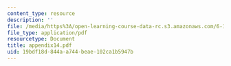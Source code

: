```yaml
---
content_type: resource
description: ''
file: /media/https%3A/open-learning-course-data-rc.s3.amazonaws.com/6-111-introductory-digital-systems-laboratory-spring-2006/19bdf18d844aa744beae102ca1b5947b_appendix14.pdf
file_type: application/pdf
resourcetype: Document
title: appendix14.pdf
uid: 19bdf18d-844a-a744-beae-102ca1b5947b
---
```

